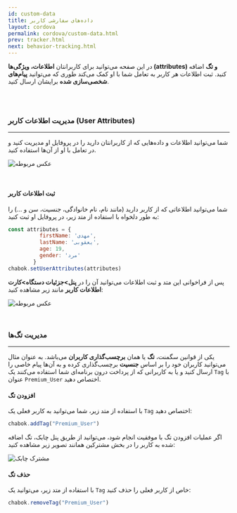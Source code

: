 ```yaml
---
id: custom-data
title: داده‌های سفارشی کاربر
layout: cordova
permalink: cordova/custom-data.html
prev: tracker.html
next: behavior-tracking.html
---
```


 در این صفحه می‌توانید برای کاربرانتان **اطلاعات، ویژگی‌ها (attributes) و تگ** اضافه کنید. ثبت اطلاعات هر کاربر به تعامل شما با او کمک می‌کند طوری که می‌توانید **پیام‌های شخصی‌سازی شده** برایشان ارسال کنید.

<Br><Br>


### مدیریت اطلاعات کاربر (User Attributes)
---

شما می‌توانید اطلاعات و داده‌هایی که از کاربرانتان دارید را در پروفایل او مدیریت کنید و در تعامل با او از آن‌ها استفاده کنید.

![عکس مربوطه](http://uupload.ir/files/vi3a_user-attributes.png)

<br>

#### ثبت اطلاعات کاربر 


شما می‌توانید اطلاعاتی که از کاربر دارید (مانند نام، نام خانوادگی، جنسیت، سن و ...) را به طور دلخواه با استفاده از متد زیر، در پروفایل او ثبت کنید:

```javascript
const attributes = {
          firstName: 'مهدی',
          lastName: 'یعقوبی',
          age: 19,
          gender: 'مرد'
        }
chabok.setUserAttributes(attributes)
```


پس از فراخوانی این متد و ثبت اطلاعات می‌توانید آن را در **پنل>جزئیات دستگاه>کارت اطلاعات کاربر** مانند زیر مشاهده کنید:

![عکس مربوطه](http://uupload.ir/files/9p2w_set-user-info-2.png)

<br>

### مدیریت تگ‌ها
---

یکی از قوانین سگمنت، **تگ** یا همان **برچسب‌گذاری کاربران** می‌باشد. به عنوان مثال می‌توانید کاربران خود را بر اساس **جنسیت** برچسب‌گذاری کرده و به آن‌ها پیام خاصی را ارسال کنید و یا به کاربرانی که از پرداخت درون برنامه‌ای شما استفاده می‌کنند یک `Tag` با عنوان `Premium_User` اختصاص دهید.

#### افزودن تگ

با استفاده از متد زیر، شما می‌توانید به کاربر فعلی یک `Tag` اختصاص دهید:

```javascript
chabok.addTag("Premium_User")
```

اگر عملیات افزودن تگ با موفقیت انجام شود، می‌توانید از طریق پنل چابک، تگ اضافه شده به کاربر را در بخش مشترکین همانند تصویر زیر مشاهده کنید:

![مشترک چابک](http://uupload.ir/files/ujp8__1x-ios_device.png)

#### حذف تگ

با استفاده از متد زیر، می‌توانید یک `Tag` خاص از کاربر فعلی را حذف کنید:

```javascript
chabok.removeTag("Premium_User")
```